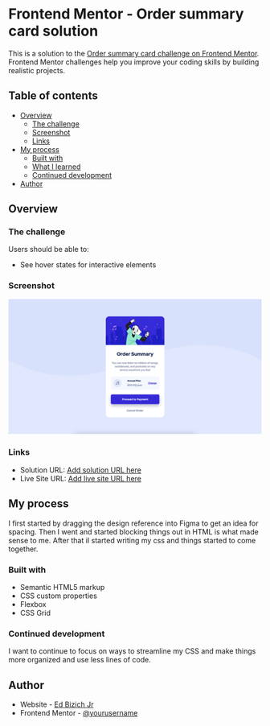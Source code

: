 # Frontend Mentor - Order summary card solution

This is a solution to the [Order summary card challenge on Frontend Mentor](https://www.frontendmentor.io/challenges/order-summary-component-QlPmajDUj). Frontend Mentor challenges help you improve your coding skills by building realistic projects.

## Table of contents

- [Overview](#overview)
  - [The challenge](#the-challenge)
  - [Screenshot](#screenshot)
  - [Links](#links)
- [My process](#my-process)
  - [Built with](#built-with)
  - [What I learned](#what-i-learned)
  - [Continued development](#continued-development)
- [Author](#author)

## Overview

### The challenge

Users should be able to:

- See hover states for interactive elements

### Screenshot

![](./screenshot.jpg)

### Links

- Solution URL: [Add solution URL here](https://edbizichjr.github.io/order-summary-component-main/)
- Live Site URL: [Add live site URL here](https://edbizichjr.github.io/order-summary-component-main/)

## My process

I first started by dragging the design reference into Figma to get an idea for spacing. Then I went and started blocking things out in HTML is what made sense to me. After that iI started writing my css and things started to come together.

### Built with

- Semantic HTML5 markup
- CSS custom properties
- Flexbox
- CSS Grid

### Continued development

I want to continue to focus on ways to streamline my CSS and make things more organized and use less lines of code.

## Author

- Website - [Ed Bizich Jr](https://www.edbizichjr.com)
- Frontend Mentor - [@yourusername](https://www.frontendmentor.io/profile/yourusername)
